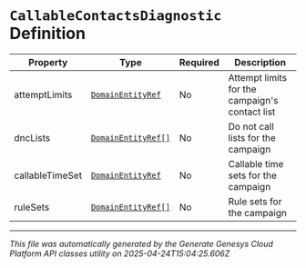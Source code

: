 # `CallableContactsDiagnostic` Definition

| Property | Type | Required | Description |
|----------|------|----------|-------------|
| attemptLimits | [`DomainEntityRef`](domainentityref-definition.md) | No | Attempt limits for the campaign's contact list |
| dncLists | [`DomainEntityRef[]`](domainentityref-definition.md) | No | Do not call lists for the campaign |
| callableTimeSet | [`DomainEntityRef`](domainentityref-definition.md) | No | Callable time sets for the campaign |
| ruleSets | [`DomainEntityRef[]`](domainentityref-definition.md) | No | Rule sets for the campaign |

---

*This file was automatically generated by the Generate Genesys Cloud Platform API classes utility on 2025-04-24T15:04:25.606Z*